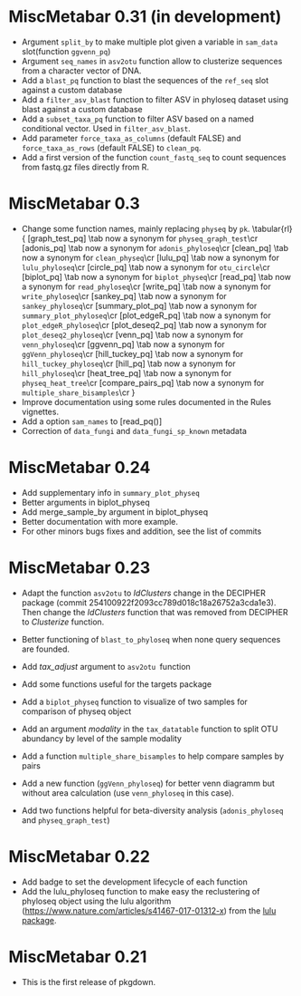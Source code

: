 # MiscMetabar 0.31 (in development)

* Argument `split_by` to make multiple plot given a variable in `sam_data` slot(function `ggvenn_pq`)  
* Argument `seq_names` in `asv2otu` function allow to clusterize sequences from a character vector of DNA.
* Add a `blast_pq` function to blast the sequences of the `ref_seq` slot against a custom database
* Add a `filter_asv_blast` function to filter ASV in phyloseq dataset using blast against a custom database
* Add a `subset_taxa_pq` function to filter ASV based on a named conditional vector. Used in `filter_asv_blast`.
* Add parameter `force_taxa_as_columns` (default FALSE) and `force_taxa_as_rows` (default FALSE) to `clean_pq`.
* Add a first version of the function `count_fastq_seq`  to count sequences from fastq.gz files directly from R.

# MiscMetabar 0.3 

* Change some function names, mainly replacing `physeq` by `pk`.
\tabular{rl}{
  [graph_test_pq] \tab now a synonym for `physeq_graph_test`\cr
  [adonis_pq] \tab now a synonym for `adonis_phyloseq`\cr
  [clean_pq] \tab now a synonym for `clean_physeq`\cr
  [lulu_pq] \tab now a synonym for `lulu_phyloseq`\cr
  [circle_pq] \tab now a synonym for `otu_circle`\cr
  [biplot_pq] \tab now a synonym for `biplot_physeq`\cr
  [read_pq] \tab now a synonym for `read_phyloseq`\cr
  [write_pq] \tab now a synonym for `write_phyloseq`\cr
  [sankey_pq] \tab now a synonym for `sankey_phyloseq`\cr
  [summary_plot_pq] \tab now a synonym for `summary_plot_phyloseq`\cr
  [plot_edgeR_pq] \tab now a synonym for `plot_edgeR_phyloseq`\cr
  [plot_deseq2_pq] \tab now a synonym for `plot_deseq2_phyloseq`\cr
  [venn_pq] \tab now a synonym for `venn_phyloseq`\cr
  [ggvenn_pq] \tab now a synonym for `ggVenn_phyloseq`\cr
  [hill_tuckey_pq] \tab now a synonym for `hill_tuckey_phyloseq`\cr
  [hill_pq] \tab now a synonym for `hill_phyloseq`\cr
  [heat_tree_pq] \tab now a synonym for `physeq_heat_tree`\cr
  [compare_pairs_pq] \tab now a synonym for `multiple_share_bisamples`\cr
}
* Improve documentation using some rules documented in the Rules vignettes.
* Add a option `sam_names` to [read_pq()]
* Correction of `data_fungi` and `data_fungi_sp_known` metadata


# MiscMetabar 0.24

* Add supplementary info in `summary_plot_physeq`
* Better arguments in biplot_physeq
* Add merge_sample_by argument in biplot_physeq
* Better documentation with more example.
* For other minors bugs fixes and addition, see the list of commits

# MiscMetabar 0.23

* Adapt the function `asv2otu` to *IdClusters* change in the DECIPHER package (commit 254100922f2093cc789d018c18a26752a3cda1e3). Then change the *IdClusters* function that was removed from DECIPHER to *Clusterize* function.

* Better functioning of `blast_to_phyloseq` when none query sequences are founded.

* Add *tax_adjust* argument to `asv2otu `function

* Add some functions useful for the targets package

* Add a `biplot_physeq` function to visualize of two samples for comparison of physeq object

* Add an argument *modality* in the `tax_datatable` function to split OTU abundancy by level of the sample modality

* Add a function `multiple_share_bisamples` to help compare samples by pairs

* Add a new function (`ggVenn_phyloseq`) for better venn diagramm but without area calculation (use `venn_phyloseq` in this case).

* Add two functions helpful for beta-diversity analysis (`adonis_phyloseq` and `physeq_graph_test`)

# MiscMetabar 0.22

* Add badge to set the development lifecycle of each function
* Add the lulu_phyloseq function to make easy the reclustering of phyloseq object using the lulu algorithm (https://www.nature.com/articles/s41467-017-01312-x) from the [lulu package](https://github.com/adrientaudiere/lulu).


# MiscMetabar 0.21

* This is the first release of pkgdown.
